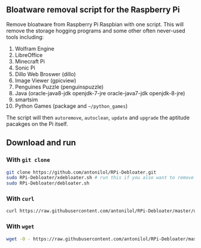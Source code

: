 ## Bloatware removal script for the Raspberry Pi

Remove bloatware from Raspberry Pi Raspbian with one script. This will remove the storage hogging programs and some other often never-used tools including:

1. Wolfram Engine
2. LibreOffice
3. Minecraft Pi
4. Sonic Pi
5. Dillo Web Broswer (dillo)
6. Image Viewer (gpicview)
7. Penguines Puzzle (penguinspuzzle)
8. Java (oracle-java8-jdk openjdk-7-jre oracle-java7-jdk openjdk-8-jre)
9. smartsim
10. Python Games (package and `~/python_games`)

The script will then `autoremove`, `autoclean`, `update` and `upgrade` the aptitude pacakges on the Pi itself.

## Download and run

### With `git clone`

```bash
git clone https://github.com/antonilol/RPi-Debloater.git
sudo RPi-Debloater/xdebloater.sh # run this if you also want to remove Xorg xserver
sudo RPi-Debloater/debloater.sh
```

### With `curl`

```bash
curl https://raw.githubusercontent.com/antonilol/RPi-Debloater/master/debloater.sh | sudo bash
```

### With `wget`

```bash
wget -O - https://raw.githubusercontent.com/antonilol/RPi-Debloater/master/debloater.sh | sudo bash
```

